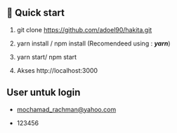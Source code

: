 

## 🚀 Quick start

1. git clone https://github.com/adoel90/hakita.git

2. yarn install / npm install (Recomendeed using : ***yarn***)

3. yarn start/ npm start

4. Akses http://localhost:3000


## User untuk login 

- mochamad_rachman@yahoo.com

- 123456
